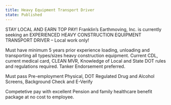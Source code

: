 ```yaml
---
title: Heavy Equipment Transport Driver
state: Published
---
```

STAY LOCAL AND EARN TOP PAY!  Franklin’s Earthmoving, Inc. is currently seeking an EXPERIENCED HEAVY  CONSTRUCTION EQUIPMENT TRANSPORT DRIVER – Local work only!  

Must have minimum 5 years prior experience loading, unloading and transporting all types/sizes heavy construction equipment.  Current CDL, current medical card, CLEAN MVR, Knowledge of Local and State DOT rules and regulations required.  Tanker Endorsement preferred.

Must pass Pre-employment Physical, DOT Regulated Drug and Alcohol Screens, Background Check and E-Verify

Competetive pay with excellent Pension and family healthcare benefit package at no cost to employee.